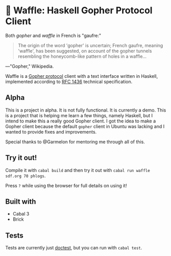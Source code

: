 # 🧇 Waffle: Haskell Gopher Protocol Client

Both _gopher_ and _waffle_ in French is "gaufre:"

> The origin of the word 'gopher' is uncertain; French gaufre, meaning
> 'waffle', has been suggested, on account of the gopher tunnels resembling the
> honeycomb-like pattern of holes in a waffle…

—"Gopher," Wikipedia.

Waffle is a [Gopher
protocol](https://en.wikipedia.org/wiki/Gopher_%28protocol%29) client with a
text interface written in Haskell, implemented according to [RFC
1436](https://tools.ietf.org/html/rfc1436) technical specification.

## Alpha

This is a project in alpha. It is not fully functional. It is currently a demo.
This is a project that is helping me learn a few things, namely Haskell, but I
intend to make this a really good Gopher client. I got the idea to make a
Gopher client because the default `gopher` client in Ubuntu was lacking and I
wanted to provide fixes and improvements.

Special thanks to @Garmelon for mentoring me through all of this.

## Try it out!

Compile it with `cabal build` and then try it out with
`cabal run waffle sdf.org 70 phlogs`.

Press `?` while using the browser for full details on using it!

## Built with

  * Cabal 3
  * Brick

## Tests

Tests are currently just
[doctest](https://hackage.haskell.org/package/doctest), but you can run with
`cabal test`.
